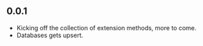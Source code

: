 ## 0.0.1

* Kicking off the collection of extension methods, more to come.
* Databases gets upsert.
